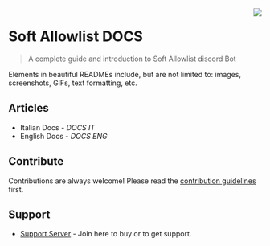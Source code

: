 <img src="icon.png" align="right" />

# Soft Allowlist DOCS 
> A complete guide and introduction to Soft Allowlist discord Bot

Elements in beautiful READMEs include, but are not limited to: images, screenshots, GIFs, text formatting, etc.

## Articles

- Italian Docs - *DOCS IT*
- English Docs - *DOCS ENG*

## Contribute

Contributions are always welcome!
Please read the [contribution guidelines](contributing.md) first.

## Support

- [Support Server](https://discord.gg/VSD7M5t) - Join here to buy or to get support.


